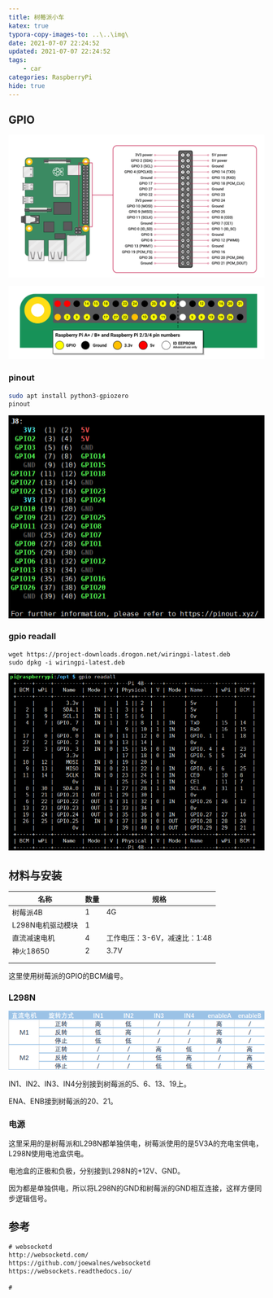 ```yaml
---
title: 树莓派小车
katex: true
typora-copy-images-to: ..\..\img\
date: 2021-07-07 22:24:52
updated: 2021-07-07 22:24:52
tags:
	- car
categories: RaspberryPi
hide: true
---
```




<!-- more -->





## GPIO

![image-20201206142156793](../../img/pi/image-20201206142156793.png)

![image-20201206142137327](../../img/pi/image-20201206142137327.png)

### pinout

```bash
sudo apt install python3-gpiozero
pinout
```



![image-20201206142521859](../../img/pi/image-20201206142521859.png)



### gpio readall

```
wget https://project-downloads.drogon.net/wiringpi-latest.deb
sudo dpkg -i wiringpi-latest.deb
```

![image-20201206144158864](../../img/pi/image-20201206144158864.png)





## 材料与安装

| 名称              | 数量 | 规格                         |
| ----------------- | ---- | ---------------------------- |
| 树莓派4B          | 1    | 4G                           |
| L298N电机驱动模块 | 1    |                              |
| 直流减速电机      | 4    | 工作电压：3-6V，减速比：1:48 |
| 神火18650         | 2    | 3.7V                         |
|                   |      |                              |
|                   |      |                              |



这里使用树莓派的GPIO的BCM编号。 

### L298N

![image-20201206145217171](../../img/pi/image-20201206145217171.png)

IN1、IN2、IN3、IN4分别接到树莓派的5、6、13、19上。

ENA、ENB接到树莓派的20、21。





### 电源

这里采用的是树莓派和L298N都单独供电，树莓派使用的是5V3A的充电宝供电，L298N使用电池盒供电。

电池盒的正极和负极，分别接到L298N的+12V、GND。

因为都是单独供电，所以将L298N的GND和树莓派的GND相互连接，这样方便同步逻辑信号。







## 参考

```
# websocketd
http://websocketd.com/
https://github.com/joewalnes/websocketd
https://websockets.readthedocs.io/

# 

```





<!-- Q.E.D. -->